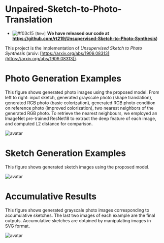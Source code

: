 # Unpaired-Sketch-to-Photo-Translation
- ![#f03c15](https://via.placeholder.com/15/f03c15/000000?text=+) `[New]` **We have released our code at https://github.com/rt219/Unsupervised-Sketch-to-Photo-Synthesis)**

This project is the implementation of *Unsupervised Sketch to Photo Synthesis* (arxiv: [https://arxiv.org/abs/1909.08313](https://arxiv.org/abs/1909.08313)). 
# Photo Generation Examples
This figure shows generated photo images using the proposed model. From left to right: input sketch, generated grayscale photo (shape translation), generated RGB photo (basic colorization), generated RGB photo condition on reference photo (improved colorization), two nearest neighbors of the generated RGB photo. To retrieve the nearest neighbours, we employed an ImageNet pre-trained ResNet18 to extract the deep feature of each image, and computed L2 distance for comparison.

![avatar](imgs/supp_fig1_1.png)

# Sketch Generation Examples
This figure shows generated sketch images using the proposed model.

![avatar](imgs/supp_fig2.png)

# Accumulative Results
This figure shows generated grayscale photo images corresponding to accumulative sketches. The last two images of each example are the final outputs. Accumulative sketches are obtained by manipulating images in SVG format.

![avatar](imgs/supp_fig3.png)

